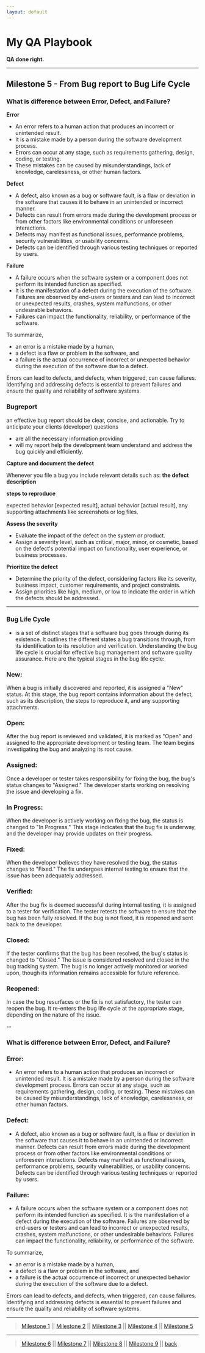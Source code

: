 ```yaml
---
layout: default
---
```

<h1> My QA Playbook</h1>
<b>QA done right.</b>

***

## Milestone 5 - From Bug report to Bug Life Cycle

### What is difference between Error, Defect, and Failure?

**Error** 

- An error refers to a human action that produces an incorrect or unintended result. 
- It is a mistake made by a person during the software development process. 
- Errors can occur at any stage, such as requirements gathering, design, coding, or testing. 
- These mistakes can be caused by misunderstandings, lack of knowledge, carelessness, or other human factors.

**Defect**

- A defect, also known as a bug or software fault, is a flaw or deviation in the software that causes it to behave in an unintended or incorrect manner. 
- Defects can result from errors made during the development process or from other factors like environmental conditions or unforeseen interactions. 
- Defects may manifest as functional issues, performance problems, security vulnerabilities, or usability concerns. 
- Defects can be identified through various testing techniques or reported by users.

**Failure**

- A failure occurs when the software system or a component does not perform its intended function as specified. 
- It is the manifestation of a defect during the execution of the software. Failures are observed by end-users or testers and can lead to incorrect or unexpected results, crashes, system malfunctions, or other undesirable behaviors. 
- Failures can impact the functionality, reliability, or performance of the software.

To summarize, 
- an error is a mistake made by a human, 
- a defect is a flaw or problem in the software, and 
- a failure is the actual occurrence of incorrect or unexpected behavior during the execution of the software due to a defect. 

Errors can lead to defects, and defects, when triggered, can cause failures. 
Identifying and addressing defects is essential to prevent failures and ensure the quality and reliability of software systems.

### Bugreport

an effective bug report should be clear, concise, and actionable. 
Try to anticipate your clients (developer) questions
- are all the necessary information providing
- will my report help the development team understand and address the bug quickly and efficiently.


**Capture and document the defect**

Whenever you file a bug you include relevant details such as: 
**the defect description** 

**steps to reproduce** 

expected behavior [expected result], 
actual behavior [actual result],
any supporting attachments like screenshots or log files.


**Assess the severity**

- Evaluate the impact of the defect on the system or product. 
- Assign a severity level, such as critical, major, minor, or cosmetic, based on the defect's potential impact on functionality, user experience, or business processes.


**Prioritize the defect**

- Determine the priority of the defect, considering factors like its severity, business impact, customer requirements, and project constraints. 
- Assign priorities like high, medium, or low to indicate the order in which the defects should be addressed.

***

### Bug Life Cycle 
- is a set of distinct stages that a software bug goes through during its existence. 
It outlines the different states a bug transitions through, from its identification to its resolution and verification. 
Understanding the bug life cycle is crucial for effective bug management and software quality assurance. Here are the typical stages in the bug life cycle:

### New: 
When a bug is initially discovered and reported, it is assigned a "New" status. 
At this stage, the bug report contains information about the defect, such as its description, the steps to reproduce it, and any supporting attachments.

### Open: 
After the bug report is reviewed and validated, it is marked as "Open" and assigned to the appropriate development or testing team. 
The team begins investigating the bug and analyzing its root cause.

### Assigned: 
Once a developer or tester takes responsibility for fixing the bug, the bug's status changes to "Assigned." 
The developer starts working on resolving the issue and developing a fix.

### In Progress: 
When the developer is actively working on fixing the bug, the status is changed to "In Progress." 
This stage indicates that the bug fix is underway, and the developer may provide updates on their progress.

### Fixed: 
When the developer believes they have resolved the bug, the status changes to "Fixed." 
The fix undergoes internal testing to ensure that the issue has been adequately addressed.

### Verified: 
After the bug fix is deemed successful during internal testing, it is assigned to a tester for verification. 
The tester retests the software to ensure that the bug has been fully resolved. If the bug is not fixed, it is reopened and sent back to the developer.

### Closed: 
If the tester confirms that the bug has been resolved, the bug's status is changed to "Closed." 
The issue is considered resolved and closed in the bug tracking system. The bug is no longer actively monitored or worked upon, though its information remains accessible for future reference.

### Reopened: 
In case the bug resurfaces or the fix is not satisfactory, the tester can reopen the bug. 
It re-enters the bug life cycle at the appropriate stage, depending on the nature of the issue.

--

### What is difference between Error, Defect, and Failure?

### Error: 
- An error refers to a human action that produces an incorrect or unintended result. It is a mistake made by a person during the software development process. Errors can occur at any stage, such as requirements gathering, design, coding, or testing. These mistakes can be caused by misunderstandings, lack of knowledge, carelessness, or other human factors.

### Defect: 
- A defect, also known as a bug or software fault, is a flaw or deviation in the software that causes it to behave in an unintended or incorrect manner. Defects can result from errors made during the development process or from other factors like environmental conditions or unforeseen interactions. Defects may manifest as functional issues, performance problems, security vulnerabilities, or usability concerns. Defects can be identified through various testing techniques or reported by users.

### Failure: 
- A failure occurs when the software system or a component does not perform its intended function as specified. It is the manifestation of a defect during the execution of the software. Failures are observed by end-users or testers and can lead to incorrect or unexpected results, crashes, system malfunctions, or other undesirable behaviors. Failures can impact the functionality, reliability, or performance of the software.

To summarize, 
- an error is a mistake made by a human, 
- a defect is a flaw or problem in the software, and 
- a failure is the actual occurrence of incorrect or unexpected behavior during the execution of the software due to a defect. 

Errors can lead to defects, and defects, when triggered, can cause failures. 
Identifying and addressing defects is essential to prevent failures and ensure the quality and reliability of software systems.



***
> [Milestone 1](./01.html) || [Milestone 2](./02.html) || [Milestone 3](./03.html) || [Milestone 4](./04.html) || [Milestone 5](05.html) 

***
> [Milestone 6](06.html) || [Milestone 7](07.html) || [Milestone 8](08.html) || [Milestone 9](09.html) ||  [back](../)

